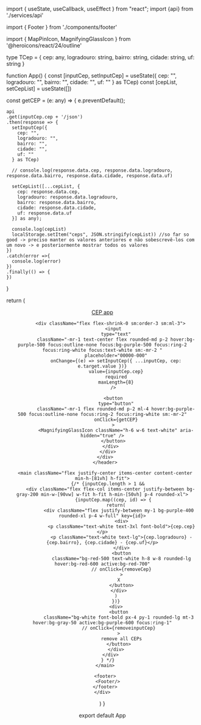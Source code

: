 import { useState, useCallback, useEffect } from "react";
import {api} from './services/api'

import { Footer } from './components/footer'

import { MapPinIcon, MagnifyingGlassIcon } from '@heroicons/react/24/outline'

type TCep = {
  cep: any,
  logradouro: string,
  bairro: string,
  cidade: string,
  uf: string
}

function App() {
  const [inputCep, setInputCep] = useState<TCep>({
    cep: "",
    logradouro: "",
    bairro: "",
    cidade: "",
    uf: ""
  } as TCep)
  const [cepList, setCepList] = useState([])

  const getCEP = (e: any) => {
    e.preventDefault();

    api
    .get(inputCep.cep + '/json')
    .then(response => {
      setInputCep({
        cep: "",
        logradouro: "",
        bairro: "",
        cidade: "",
        uf: ""
      } as TCep)

      // console.log(response.data.cep, response.data.logradouro, response.data.bairro, response.data.cidade, response.data.uf)

      setCepList([...cepList, {
        cep: response.data.cep,
        logradouro: response.data.logradouro,
        bairro: response.data.bairro,
        cidade: response.data.cidade,
        uf: response.data.uf
      }] as any);

      console.log(cepList)
      localStorage.setItem("ceps", JSON.stringify(cepList)) //so far so good -> preciso manter os valores anteriores e não sobescrevê-los com um novo -> e posteriormente mostrar todos os valores      
    })
    .catch(error =>{
      console.log(error)
    })
    .finally(() => {
    })
  }

  return (
    <div>
      <header className="bg-purple-600">
      <div className="mx-auto max-w-7xl py-3 px-3 sm:px-6 lg:px-8">
        <div className="flex flex-wrap items-center justify-between">
            <div>
              <a href="/" className="flex">
                <span className="flex rounded-lg bg-purple-800 p-2">
                  <MapPinIcon className="h-6 w-6 text-white" aria-hidden="true" />
                </span>
                <p className="ml-3 truncate font-bold text-white text-3xl">
                  CEP app
                </p>
              </a>
            </div>

          <div className="flex flex-shrink-0 sm:order-3 sm:ml-3">
            <input
              type="text"
              className="-mr-1 text-center flex rounded-md p-2 hover:bg-purple-500 focus:outline-none focus:bg-purple-500 focus:ring-2 focus:ring-white focus:text-white sm:-mr-2 "
              placeholder="00000-000"
              onChange={(e) => setInputCep({ ...inputCep, cep: e.target.value })}
              value={inputCep.cep}
              required
              maxLength={8}
            />

            <button
              type="button"
              className="-mr-1 flex rounded-md p-2 ml-4 hover:bg-purple-500 focus:outline-none focus:ring-2 focus:ring-white sm:-mr-2"
              onClick={getCEP}
            >
              <MagnifyingGlassIcon className="h-6 w-6 text-white" aria-hidden="true" />
            </button>
          </div>
        </div>
      </div>
      </header>

      <main className="flex justify-center items-center content-center min-h-[81vh] h-fit">
        {/* {inputCep.length > 1 &&
          <div className="flex flex-col items-center justify-between bg-gray-200 min-w-[90vw] w-fit h-fit h-min-[50vh] p-4 rounded-xl">
            {inputCep.map((cep, id) => {
              return(
                <div className="flex justify-between my-1 bg-purple-400 rounded-xl p-4 w-full" key={id}>
                  <div>
                  <p className="text-white text-3xl font-bold">{cep.cep}</p>
                  <p className="text-white text-lg">{cep.logradouro} - {cep.bairro}, {cep.cidade} - {cep.uf}</p>
                  </div>
                  <button
                  className="bg-red-500 text-white h-8 w-8 rounded-lg hover:bg-red-600 active:bg-red-700"
                  // onClick={removeCep}
                  >
                  X  
                  </button>
                </div>
              )
              })}
              <div>
                <button
                className="bg-white font-bold px-4 py-1 rounded-lg mt-3 hover:bg-gray-50 active:bg-purple-600 focus:ring-1"
                // onClick={removeinputCep}
                >
                  remove all CEPs
                </button>
              </div>
          </div>
        } */}
      </main>

      <footer>
        <Footer/>
      </footer>
    </div>
  )
}

export default App